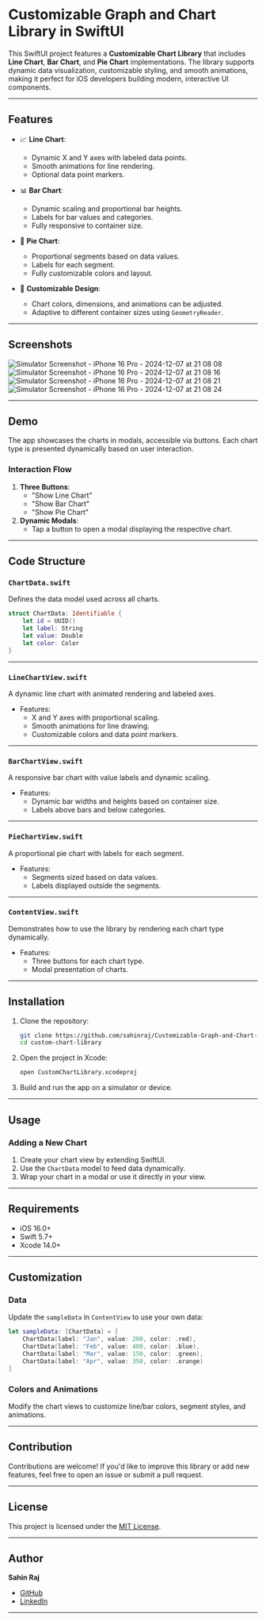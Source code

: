 # Customizable Graph and Chart Library in SwiftUI

This SwiftUI project features a **Customizable Chart Library** that includes **Line Chart**, **Bar Chart**, and **Pie Chart** implementations. The library supports dynamic data visualization, customizable styling, and smooth animations, making it perfect for iOS developers building modern, interactive UI components.

---

## Features

- 📈 **Line Chart**:
  - Dynamic X and Y axes with labeled data points.
  - Smooth animations for line rendering.
  - Optional data point markers.

- 📊 **Bar Chart**:
  - Dynamic scaling and proportional bar heights.
  - Labels for bar values and categories.
  - Fully responsive to container size.

- 🥧 **Pie Chart**:
  - Proportional segments based on data values.
  - Labels for each segment.
  - Fully customizable colors and layout.

- 🎨 **Customizable Design**:
  - Chart colors, dimensions, and animations can be adjusted.
  - Adaptive to different container sizes using `GeometryReader`.

---

## Screenshots
![Simulator Screenshot - iPhone 16 Pro - 2024-12-07 at 21 08 08](https://github.com/user-attachments/assets/8ad24e46-d653-4342-9a85-847b8c288089)
![Simulator Screenshot - iPhone 16 Pro - 2024-12-07 at 21 08 16](https://github.com/user-attachments/assets/eba6de03-7ff0-44d9-b374-2f29ad911d1e)
![Simulator Screenshot - iPhone 16 Pro - 2024-12-07 at 21 08 21](https://github.com/user-attachments/assets/93e31fbf-018b-44c0-90c0-d1eb35cde7c2)
![Simulator Screenshot - iPhone 16 Pro - 2024-12-07 at 21 08 24](https://github.com/user-attachments/assets/4e3146b1-7187-40cc-8c2d-e219478130f2)

---

## Demo

The app showcases the charts in modals, accessible via buttons. Each chart type is presented dynamically based on user interaction.

### Interaction Flow
1. **Three Buttons**:
   - "Show Line Chart"
   - "Show Bar Chart"
   - "Show Pie Chart"
2. **Dynamic Modals**:
   - Tap a button to open a modal displaying the respective chart.

---

## Code Structure

### `ChartData.swift`
Defines the data model used across all charts.

```swift
struct ChartData: Identifiable {
    let id = UUID()
    let label: String
    let value: Double
    let color: Color
}
```

---

### `LineChartView.swift`
A dynamic line chart with animated rendering and labeled axes.

- Features:
  - X and Y axes with proportional scaling.
  - Smooth animations for line drawing.
  - Customizable colors and data point markers.

---

### `BarChartView.swift`
A responsive bar chart with value labels and dynamic scaling.

- Features:
  - Dynamic bar widths and heights based on container size.
  - Labels above bars and below categories.

---

### `PieChartView.swift`
A proportional pie chart with labels for each segment.

- Features:
  - Segments sized based on data values.
  - Labels displayed outside the segments.

---

### `ContentView.swift`
Demonstrates how to use the library by rendering each chart type dynamically.

- Features:
  - Three buttons for each chart type.
  - Modal presentation of charts.

---

## Installation

1. Clone the repository:
   ```bash
   git clone https://github.com/sahinraj/Customizable-Graph-and-Chart-Library.git
   cd custom-chart-library
   ```

2. Open the project in Xcode:
   ```bash
   open CustomChartLibrary.xcodeproj
   ```

3. Build and run the app on a simulator or device.

---

## Usage

### Adding a New Chart
1. Create your chart view by extending SwiftUI.
2. Use the `ChartData` model to feed data dynamically.
3. Wrap your chart in a modal or use it directly in your view.

---

## Requirements

- iOS 16.0+
- Swift 5.7+
- Xcode 14.0+

---

## Customization

### Data
Update the `sampleData` in `ContentView` to use your own data:

```swift
let sampleData: [ChartData] = [
    ChartData(label: "Jan", value: 200, color: .red),
    ChartData(label: "Feb", value: 400, color: .blue),
    ChartData(label: "Mar", value: 150, color: .green),
    ChartData(label: "Apr", value: 350, color: .orange)
]
```

### Colors and Animations
Modify the chart views to customize line/bar colors, segment styles, and animations.

---

## Contribution

Contributions are welcome! If you'd like to improve this library or add new features, feel free to open an issue or submit a pull request.

---

## License

This project is licensed under the [MIT License](LICENSE).

---

## Author

**Sahin Raj**  
- [GitHub](https://github.com/sahinraj)  
- [LinkedIn](https://www.linkedin.com/in/sahinraj/)  

---
